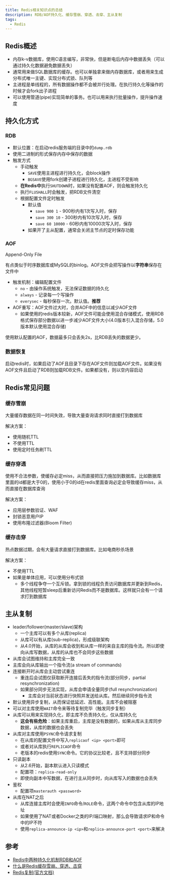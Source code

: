```yaml
---
title: Redis相关知识点的总结
description: RDB/AOF持久化、缓存雪崩、穿透、击穿、主从复制
tags:
  - Redis
---
```


## Redis概述

- 内存k-v数据库，使用C语言编写，非常快，但是断电后内存中数据丢失（可以通过持久化数据避免数据丢失）
- 通常用来做SQL数据库的缓存。也可以单独拿来做内存数据库，或者用来生成分布式唯一主键、实现分布式锁、队列等
- 主进程是单线程的，所有数据操作都不会被并行处理。在执行持久化等操作的时候才会fork出子进程
- 可以使用管道(pipe)实现简单的事务。也可以用来执行批量操作，提升操作速度

## 持久化方式

### RDB

- 默认位置：在启动redis服务端的目录中的`dump.rdb`
- 使用二进制的形式保存内存中保存的数据
- 触发方式
  - 手动触发
    - `SAVE`使用主进程进行持久化，会block操作
    - `BGSAVE`使用fork创建子进程进行持久化，主进程不受影响
  - **在Redis中**执行`SHUTDOWN`时，如果没有配置AOF，则会触发持久化
  - 执行`FLUSHALL`时会触发，把RDB文件清空
  - 根据配置文件定时触发
    - 默认值
      - `save 900 1` - 900秒内有1次写入时，保存
      - `save 300 10` - 300秒内有10次写入时，保存
      - `save 60 10000` - 60秒内有10000次写入时，保存
    - 如果开了主从配置，通常会关闭主节点的定时保存功能

### AOF

Append-Only File

有点类似于时序数据库或MySQL的binlog。AOF文件会把写操作以**字符串**保存在文件中

- 触发机制：编辑配置文件
  - `no` - 由操作系统触发，无法保证数据的持久化
  - `always` - 记录每一个写操作
  - `everysec` - 每秒保存一次。默认值。**推荐**
- AOF重写：AOF文件过大时，合并AOF中的信息以减少AOF文件
  - 如果使用的redis版本较新，AOF文件可能会使用混合存储模式，使用RDB格式保存部分数据以进一步减少AOF文件大小(4.0版本引入混合存储，5.0版本默认使用混合存储)

使用默认配置的AOF，数据最多只会丢失2s，比RDB丢失的数据更少。

### 数据恢复

启动redis时，如果启动了AOF且目录下存在AOF文件则加载AOF文件。如果没有AOF文件且启动了RDB则加载RDB文件。如果都没有，则以空内容启动

## Redis常见问题

### 缓存雪崩

大量缓存数据在同一时间失效，导致大量查询请求同时直接打到数据库

解决方案：

- 使用随机TTL
- 不使用TTL
- 使用定时任务刷TTL

### 缓存穿透

使用不合法参数，使缓存必定miss，从而直接把压力施加到数据库。比如数据库里面的id都是大于0的，使用小于0的id在redis里面查询必定会导致缓存miss，从而直接在数据库查询

解决方案：

- 应用层参数验证、WAF
- 封锁恶意用户IP
- 使用布隆过滤器(Bloom Filter)

### 缓存击穿

热点数据过期，会有大量请求直接打到数据库。比如电商秒杀场景

解决方案：

- 不使用TTL
- 如果是单体应用，可以使用分布式锁
  - 多个线程争夺一个互斥锁。拿到锁的线程负责访问数据库并更新到Redis，其他线程短暂sleep后重新访问Redis而不是数据库。这样就只会有一个请求打到数据库

## 主从复制

- leader/follower(master/slave)架构
  - 一个主库可以有多个从库(replica)
  - 从库可以有从库(sub-replica)，形成级联架构
  - 从4.0开始，从库的从库会收到和从库一样的来自主库的指令流。所以即使向从库写数据，从库的从库也不会同步这些数据
- 从库会试图维持和主库完全一致
- 主库会向从库输出一个指令流(a stream of commands)
- 连接断开时从库会主动尝试重连
  - 重连后会试图仅获取断开连接后丢失的指令流(部分同步，partial resynchronization)
  - 如果部分同步无法实现，从库会申请全量同步(full resynchronization)
    - 主库会对当前状态进行快照并发送给从库。然后继续同步指令流
- 默认使用异步复制，从而保证低延迟、高性能。主库不会被阻塞
- 可以对主库使用`WAIT`命令来等待复制完毕（触发同步复制）
- 从库可以用来实现持久化，即主库不负责持久化，仅从库持久化
  - **这会有些危险**：如果主库重启，主库是没有数据的，如果从库从主库同步数据，从库的数据也会丢失
- 从库对主库使用`PSYNC`命令请求复制
  - 在从库的配置文件中写入`replicaof <ip> <port>`即可
  - 或者对从库执行`REPLICAOF`命令
  - 老版本的redis使用`SYNC`命令。它的协议比较老，且不支持部分同步
- 只读副本
  - 从2.6开始，副本默认进入只读模式
  - 配置项：`replica-read-only`
  - 即使向副本中写数据，在进行主从同步时，向从库写入的数据也会丢失
- 鉴权
  - 配置项`masterauth <password>`
- 从库在NAT之后
  - 从库连接主库时会使用`INFO`命令/`ROLE`命令，这两个命令中包含从库的IP地址
  - 如果使用了NAT或者Docker之类的IP/端口映射，那么会导致请求IP和命令中的IP不符
  - 使用`replica-announce-ip <ip>`和`replica-announce-port <port>`来解决

## 参考

- [Redis中两种持久化机制RDB和AOF](https://bilibili.com/video/BV1U54y1C7rm)
- [什么是Redis缓存雪崩、穿透、击穿](https://bilibili.com/video/BV1f5411b7ux)
- [Redis复制(官方文档)](https://redis.io/topics/replication)


